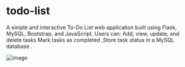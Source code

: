 # todo-list
A simple and interactive To-Do List web application built using Flask, MySQL, Bootstrap, and JavaScript. Users can:  Add, view, update, and delete tasks  Mark tasks as completed ,Store task status in a MySQL database .


![image](https://github.com/user-attachments/assets/e7275910-a720-4f79-8f60-25169ea2c236)
